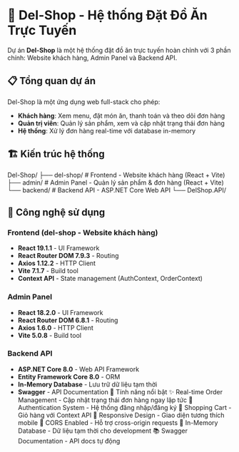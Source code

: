 # 🍔 Del-Shop - Hệ thống Đặt Đồ Ăn Trực Tuyến
Dự án **Del-Shop** là một hệ thống đặt đồ ăn trực tuyến hoàn chỉnh với 3 phần chính: Website khách hàng, Admin Panel và Backend API.
## 📋 Tổng quan dự án
Del-Shop là một ứng dụng web full-stack cho phép:
- **Khách hàng**: Xem menu, đặt món ăn, thanh toán và theo dõi đơn hàng
- **Quản trị viên**: Quản lý sản phẩm, xem và cập nhật trạng thái đơn hàng
- **Hệ thống**: Xử lý đơn hàng real-time với database in-memory
## 🏗️ Kiến trúc hệ thống
Del-Shop/ ├── del-shop/ # Frontend - Website khách hàng (React + Vite) ├── admin/ # Admin Panel - Quản lý sản phẩm & đơn hàng (React + Vite) └── backend/ # Backend API - ASP.NET Core Web API └── DelShop.API/

## 🚀 Công nghệ sử dụng

### Frontend (del-shop - Website khách hàng)
- **React 19.1.1** - UI Framework
- **React Router DOM 7.9.3** - Routing
- **Axios 1.12.2** - HTTP Client
- **Vite 7.1.7** - Build tool
- **Context API** - State management (AuthContext, OrderContext)

### Admin Panel
- **React 18.2.0** - UI Framework
- **React Router DOM 6.8.1** - Routing
- **Axios 1.6.0** - HTTP Client
- **Vite 5.0.8** - Build tool

### Backend API
- **ASP.NET Core 8.0** - Web API Framework
- **Entity Framework Core 8.0** - ORM
- **In-Memory Database** - Lưu trữ dữ liệu tạm thời
- **Swagger** - API Documentation
🎨 Tính năng nổi bật
✨ Real-time Order Management - Cập nhật trạng thái đơn hàng ngay lập tức
🔐 Authentication System - Hệ thống đăng nhập/đăng ký
🛒 Shopping Cart - Giỏ hàng với Context API
📱 Responsive Design - Giao diện tương thích mobile
🔄 CORS Enabled - Hỗ trợ cross-origin requests
📝 In-Memory Database - Dữ liệu tạm thời cho development
📚 Swagger Documentation - API docs tự động
